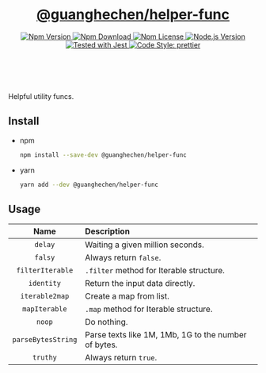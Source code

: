 <header>
  <h1 align="center">
    <a href="https://github.com/guanghechen/node-scaffolds/tree/@guanghechen/helper-func@5.0.0/packages/helper-func#readme">@guanghechen/helper-func</a>
  </h1>
  <div align="center">
    <a href="https://www.npmjs.com/package/@guanghechen/helper-func">
      <img
        alt="Npm Version"
        src="https://img.shields.io/npm/v/@guanghechen/helper-func.svg"
      />
    </a>
    <a href="https://www.npmjs.com/package/@guanghechen/helper-func">
      <img
        alt="Npm Download"
        src="https://img.shields.io/npm/dm/@guanghechen/helper-func.svg"
      />
    </a>
    <a href="https://www.npmjs.com/package/@guanghechen/helper-func">
      <img
        alt="Npm License"
        src="https://img.shields.io/npm/l/@guanghechen/helper-func.svg"
      />
    </a>
    <a href="https://github.com/nodejs/node">
      <img
        alt="Node.js Version"
        src="https://img.shields.io/node/v/@guanghechen/helper-func"
      />
    </a>
    <a href="https://github.com/facebook/jest">
      <img
        alt="Tested with Jest"
        src="https://img.shields.io/badge/tested_with-jest-9c465e.svg"
      />
    </a>
    <a href="https://github.com/prettier/prettier">
      <img
        alt="Code Style: prettier"
        src="https://img.shields.io/badge/code_style-prettier-ff69b4.svg?style=flat-square"
      />
    </a>
  </div>
</header>
<br/>

Helpful utility funcs.


## Install

* npm

  ```bash
  npm install --save-dev @guanghechen/helper-func
  ```

* yarn

  ```bash
  yarn add --dev @guanghechen/helper-func
  ```

## Usage

Name                | Description
:------------------:|:----------------------------------------------------------------
`delay`             | Waiting a given million seconds.
`falsy`             | Always return `false`.
`filterIterable`    | `.filter` method for Iterable structure.
`identity`          | Return the input data directly.
`iterable2map`      | Create a map from list.
`mapIterable`       | `.map` method for Iterable structure.
`noop`              | Do nothing.
`parseBytesString`  | Parse texts like 1M, 1Mb, 1G to the number of bytes.
`truthy`            | Always return `true`.

[homepage]: https://github.com/guanghechen/node-scaffolds/tree/@guanghechen/helper-func@5.0.0/packages/helper-func#readme

